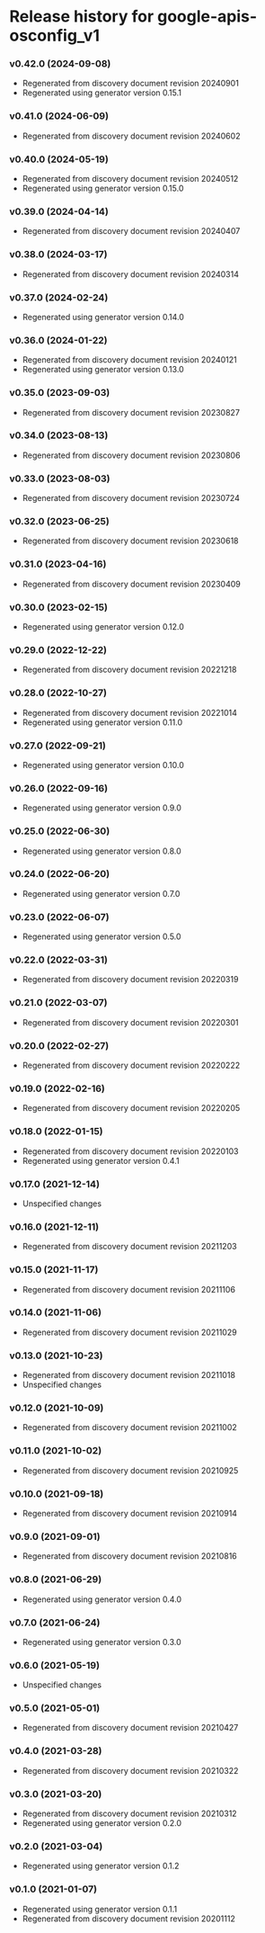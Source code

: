 # Release history for google-apis-osconfig_v1

### v0.42.0 (2024-09-08)

* Regenerated from discovery document revision 20240901
* Regenerated using generator version 0.15.1

### v0.41.0 (2024-06-09)

* Regenerated from discovery document revision 20240602

### v0.40.0 (2024-05-19)

* Regenerated from discovery document revision 20240512
* Regenerated using generator version 0.15.0

### v0.39.0 (2024-04-14)

* Regenerated from discovery document revision 20240407

### v0.38.0 (2024-03-17)

* Regenerated from discovery document revision 20240314

### v0.37.0 (2024-02-24)

* Regenerated using generator version 0.14.0

### v0.36.0 (2024-01-22)

* Regenerated from discovery document revision 20240121
* Regenerated using generator version 0.13.0

### v0.35.0 (2023-09-03)

* Regenerated from discovery document revision 20230827

### v0.34.0 (2023-08-13)

* Regenerated from discovery document revision 20230806

### v0.33.0 (2023-08-03)

* Regenerated from discovery document revision 20230724

### v0.32.0 (2023-06-25)

* Regenerated from discovery document revision 20230618

### v0.31.0 (2023-04-16)

* Regenerated from discovery document revision 20230409

### v0.30.0 (2023-02-15)

* Regenerated using generator version 0.12.0

### v0.29.0 (2022-12-22)

* Regenerated from discovery document revision 20221218

### v0.28.0 (2022-10-27)

* Regenerated from discovery document revision 20221014
* Regenerated using generator version 0.11.0

### v0.27.0 (2022-09-21)

* Regenerated using generator version 0.10.0

### v0.26.0 (2022-09-16)

* Regenerated using generator version 0.9.0

### v0.25.0 (2022-06-30)

* Regenerated using generator version 0.8.0

### v0.24.0 (2022-06-20)

* Regenerated using generator version 0.7.0

### v0.23.0 (2022-06-07)

* Regenerated using generator version 0.5.0

### v0.22.0 (2022-03-31)

* Regenerated from discovery document revision 20220319

### v0.21.0 (2022-03-07)

* Regenerated from discovery document revision 20220301

### v0.20.0 (2022-02-27)

* Regenerated from discovery document revision 20220222

### v0.19.0 (2022-02-16)

* Regenerated from discovery document revision 20220205

### v0.18.0 (2022-01-15)

* Regenerated from discovery document revision 20220103
* Regenerated using generator version 0.4.1

### v0.17.0 (2021-12-14)

* Unspecified changes

### v0.16.0 (2021-12-11)

* Regenerated from discovery document revision 20211203

### v0.15.0 (2021-11-17)

* Regenerated from discovery document revision 20211106

### v0.14.0 (2021-11-06)

* Regenerated from discovery document revision 20211029

### v0.13.0 (2021-10-23)

* Regenerated from discovery document revision 20211018
* Unspecified changes

### v0.12.0 (2021-10-09)

* Regenerated from discovery document revision 20211002

### v0.11.0 (2021-10-02)

* Regenerated from discovery document revision 20210925

### v0.10.0 (2021-09-18)

* Regenerated from discovery document revision 20210914

### v0.9.0 (2021-09-01)

* Regenerated from discovery document revision 20210816

### v0.8.0 (2021-06-29)

* Regenerated using generator version 0.4.0

### v0.7.0 (2021-06-24)

* Regenerated using generator version 0.3.0

### v0.6.0 (2021-05-19)

* Unspecified changes

### v0.5.0 (2021-05-01)

* Regenerated from discovery document revision 20210427

### v0.4.0 (2021-03-28)

* Regenerated from discovery document revision 20210322

### v0.3.0 (2021-03-20)

* Regenerated from discovery document revision 20210312
* Regenerated using generator version 0.2.0

### v0.2.0 (2021-03-04)

* Regenerated using generator version 0.1.2

### v0.1.0 (2021-01-07)

* Regenerated using generator version 0.1.1
* Regenerated from discovery document revision 20201112

